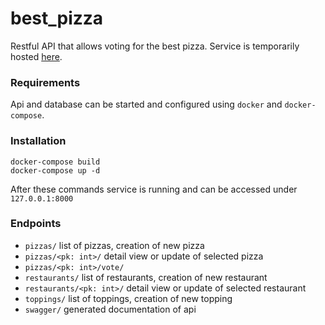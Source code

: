 # best_pizza
Restful API that allows voting for the best pizza. Service is temporarily hosted [here](https://18.184.185.80:8000).


### Requirements
Api and database can be started and configured using `docker` and `docker-compose`.


### Installation
```
docker-compose build
docker-compose up -d
```
After these commands service is running and can be accessed under `127.0.0.1:8000`


### Endpoints
- `pizzas/` list of pizzas, creation of new pizza
- `pizzas/<pk: int>/` detail view or update of selected pizza
- `pizzas/<pk: int>/vote/`
- `restaurants/` list of restaurants, creation of new restaurant
- `restaurants/<pk: int>/` detail view or update of selected restaurant
- `toppings/` list of toppings, creation of new topping
- `swagger/` generated documentation of api
